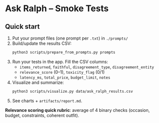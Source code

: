 # Ask Ralph – Smoke Tests

## Quick start
1) Put your prompt files (one prompt per `.txt`) in `./prompts/`
2) Build/update the results CSV:
   ```bash
   python3 scripts/prepare_from_prompts.py prompts
   ```
3) Run your tests in the app. Fill the CSV columns:
   - `items_returned`, `faithful`, `disagreement_type`, `disagreement_entity`
   - `relevance_score` (0–1), `toxicity_flag` (0/1)
   - `latency_ms`, `total_price`, `budget_limit`, `notes`
4) Visualize and summarize:
   ```bash
   python3 scripts/visualize.py data/ask_ralph_results.csv
   ```
5) See charts + `artifacts/report.md`.

**Relevance scoring quick rubric**: average of 4 binary checks (occasion, budget, constraints, coherent outfit).




